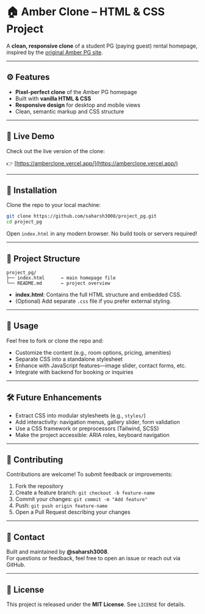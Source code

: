 # 🏠 Amber Clone – HTML & CSS Project

A **clean, responsive clone** of a student PG (paying guest) rental homepage, inspired by the [original Amber PG site](https://amberclone.vercel.app).

---

## ⚙️ Features

- **Pixel-perfect clone** of the Amber PG homepage
- Built with **vanilla HTML & CSS**
- **Responsive design** for desktop and mobile views
- Clean, semantic markup and CSS structure

---

## 🚀 Live Demo

Check out the live version of the clone:

👉 [https://amberclone.vercel.app/](https://amberclone.vercel.app/)

---

## 🧪 Installation

Clone the repo to your local machine:

```bash
git clone https://github.com/saharsh3008/project_pg.git
cd project_pg
```

Open `index.html` in any modern browser. No build tools or servers required!

---

## 📁 Project Structure

```
project_pg/
├── index.html      ← main homepage file
└── README.md       ← project overview
```

- **index.html**: Contains the full HTML structure and embedded CSS.
- (Optional) Add separate `.css` file if you prefer external styling.

---

## 📌 Usage

Feel free to fork or clone the repo and:

- Customize the content (e.g., room options, pricing, amenities)
- Separate CSS into a standalone stylesheet
- Enhance with JavaScript features—image slider, contact forms, etc.
- Integrate with backend for booking or inquiries

---

## 🛠️ Future Enhancements

- Extract CSS into modular stylesheets (e.g., `styles/`)
- Add interactivity: navigation menus, gallery slider, form validation
- Use a CSS framework or preprocessors (Tailwind, SCSS)
- Make the project accessible: ARIA roles, keyboard navigation

---

## 🤝 Contributing

Contributions are welcome! To submit feedback or improvements:

1. Fork the repository  
2. Create a feature branch: `git checkout -b feature-name`  
3. Commit your changes: `git commit -m "Add feature"`  
4. Push: `git push origin feature-name`  
5. Open a Pull Request describing your changes

---

## 📧 Contact

Built and maintained by **@saharsh3008**.  
For questions or feedback, feel free to open an issue or reach out via GitHub.

---

## 📄 License

This project is released under the **MIT License**. See `LICENSE` for details.
